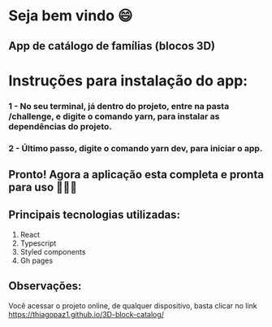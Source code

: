 # Seja bem vindo :smile:
## App de catálogo de famílias (blocos 3D)

# Instruções para instalação do app:

### 1 - No seu terminal, já dentro do projeto, entre na pasta /challenge, e digite o comando yarn, para instalar as dependências do projeto.
### 2 - Último passo, digite o comando yarn dev, para iniciar o app.

## Pronto! Agora a aplicação esta completa e pronta para uso 🚀🚀🚀

## Principais tecnologias utilizadas:
<ol>
    <li>React</li>
    <li>Typescript</li>
    <li>Styled components</li>
    <li>Gh pages</li>
</ol>

## Observações:
Você acessar o projeto online, de qualquer dispositivo, basta clicar no link https://thiagopaz1.github.io/3D-block-catalog/

